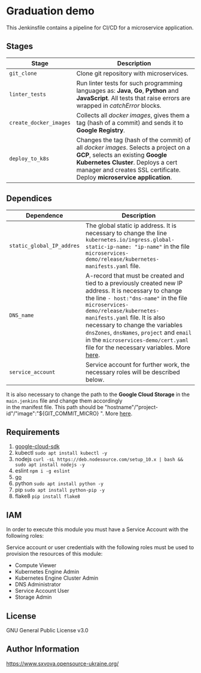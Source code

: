 # Graduation demo

This Jenkinsfile contains a pipeline for CI/CD for a microservice application.

## Stages
| Stage                   | Description                                        |
|-------------------------|----------------------------------------------------|
| `git_clone`             | Clone git repository with microservices.           |
| `linter_tests `         | Run linter tests for such programming languages as: **Java**, **Go**, **Python** and **JavaScript**.  All tests that raise errors are wrapped in *catchError* blocks.|
| `create_docker_images`  | Collects all *docker images*, gives them a tag (hash of a commit) and sends it to **Google Registry**. |
| `deploy_to_k8s`         | Changes the tag (hash of the commit) of all *docker images*. Selects a project on a **GCP**, selects an existing **Google Kubernetes Cluster**. Deploys a cert manager and creates SSL certificate. Deploy **microservice application**.


## Dependices
| Dependence               | Description                                        |
|--------------------------|----------------------------------------------------|
|`static_global_IP_addres` | The global static ip address. It is necessary to change the line `kubernetes.io/ingress.global-static-ip-name: "ip-name"` in the file `microservices-demo/release/kubernetes-manifests.yaml` file.
|`DNS_name`                | A-record that must be created and tied to a previously created new IP address. It is necessary to change  the line `- host:"dns-name"` in the file `microservices-demo/release/kubernetes-manifests.yaml` file. It is also necessary to change the variables `dnsZones`, `dnsNames`, `project` and `email` in the `microservices-demo/cert.yaml` file for the necessary variables. More [here](https://cert-manager.io/docs/configuration/acme/dns01/google/). |
|`service_account`         | Service account for further work, the necessary roles will be described below.|

It is also necessary to change the path to the **Google Cloud Storage** in the `main.jenkins` file and change them accordingly  
in the manifest file. This path should be "hostname"/"project-id"/"image":"${GIT_COMMIT_MICRO} ". More [here](https://cloud.google.com/container-registry/docs/pushing-and-pulling).

## Requirements
1. [google-cloud-sdk](https://cloud.google.com/sdk/docs/downloads-apt-get)   
1. kubectl  `sudo apt install kubectl -y`
1. nodejs   `curl -sL https://deb.nodesource.com/setup_10.x | bash && sudo apt install nodejs -y`
1. eslint   `npm i -g eslint`
1. [go](https://www.linode.com/docs/development/go/install-go-on-ubuntu/)
1. python   `sudo apt install python -y`
1. pip      `sudo apt install python-pip -y`
1. flake8   `pip install flake8`

## IAM
In order to execute this module you must have a Service Account with the following roles:

Service account or user credentials with the following roles must be used to provision the resources of this module:

* Compute Viewer
* Kubernetes Engine Admin
* Kubernetes Engine Cluster Admin
* DNS Administrator
* Service Account User
* Storage Admin

## License
GNU General Public License v3.0

## Author Information
https://www.sxvova.opensource-ukraine.org/
